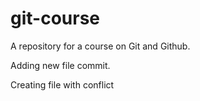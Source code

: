 # git-course

A repository for a course on Git and Github.

Adding new file commit.

Creating file with conflict
